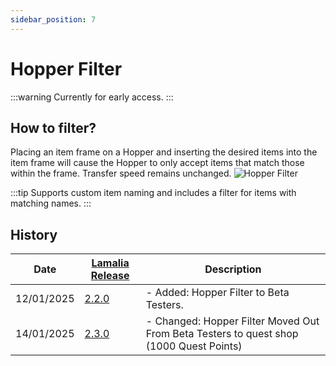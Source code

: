```yaml
---
sidebar_position: 7
---
```

# Hopper Filter

:::warning
Currently for early access.
:::

## How to filter?

Placing an item frame on a Hopper and inserting the desired items into the item frame will cause the Hopper to only accept items that match those within the frame. Transfer speed remains unchanged.
![Hopper Filter](\img\doc\features\hopper_filter\Hopper_Filter.webp)

:::tip
Supports custom item naming and includes a filter for items with matching names.
:::

## History

| Date | [Lamalia Release](/patchNotes) | Description |
|-------------|-----------|-------------|
| 12/01/2025 | [2.2.0](/patchNotes#patch-220) | - Added: Hopper Filter to Beta Testers. |
| 14/01/2025 | [2.3.0](/patchNotes#patch-230) | - Changed: Hopper Filter Moved Out From Beta Testers to quest shop (1000 Quest Points) |